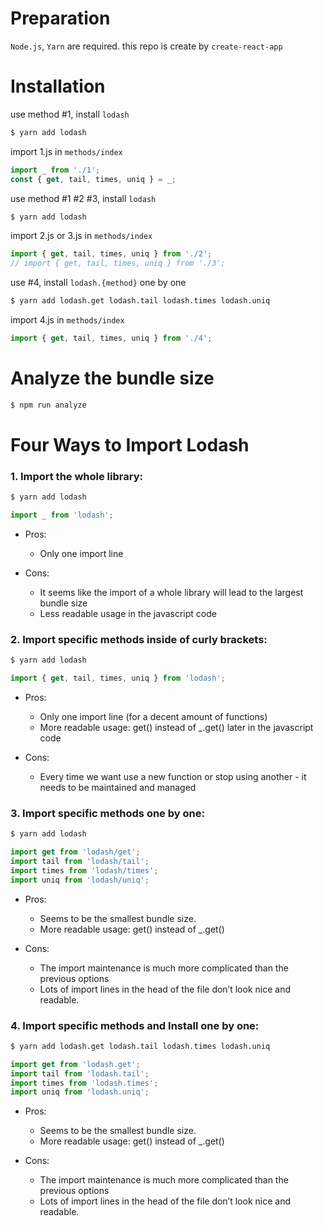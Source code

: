 # Preparation
`Node.js`, `Yarn` are required.
this repo is create by `create-react-app`

# Installation
use method #1, install `lodash`
```bash
$ yarn add lodash
```
import 1.js in `methods/index`
```jsx harmony
import _ from './1';
const { get, tail, times, uniq } = _;
```

use method #1 #2 #3, install `lodash`
```bash
$ yarn add lodash
```
import 2.js or 3.js in `methods/index`
```jsx harmony
import { get, tail, times, uniq } from './2';
// import { get, tail, times, uniq } from './3';
```

use #4, install `lodash.{method}` one by one
```bash
$ yarn add lodash.get lodash.tail lodash.times lodash.uniq
```
import 4.js in `methods/index`
```jsx harmony
import { get, tail, times, uniq } from './4';
```

# Analyze the bundle size
```bash
$ npm run analyze
```

# Four Ways to Import Lodash

### 1. Import the whole library:

```bash
$ yarn add lodash
```

```jsx harmony
import _ from 'lodash';
```

- Pros:
  - Only one import line
 
- Cons:
  - It seems like the import of a whole library will lead to the largest bundle size
  - Less readable usage in the javascript code
 

### 2. Import specific methods inside of curly brackets:
 
```bash
$ yarn add lodash
```

```jsx harmony
import { get, tail, times, uniq } from 'lodash';
```

- Pros:
  - Only one import line (for a decent amount of functions)
  - More readable usage: get() instead of _.get() later in the javascript code

- Cons:
  - Every time we want use a new function or stop using another - it needs to be maintained and managed
 

### 3. Import specific methods one by one:

```bash
$ yarn add lodash
```

```jsx harmony
import get from 'lodash/get';
import tail from 'lodash/tail';
import times from 'lodash/times';
import uniq from 'lodash/uniq';
```

- Pros:
  - Seems to be the smallest bundle size.
  - More readable usage: get() instead of _.get()

- Cons:
  - The import maintenance is much more complicated than the previous options
  - Lots of import lines in the head of the file don’t look nice and readable.

### 4. Import specific methods and Install one by one:

```bash
$ yarn add lodash.get lodash.tail lodash.times lodash.uniq
```

```jsx harmony
import get from 'lodash.get';
import tail from 'lodash.tail';
import times from 'lodash.times';
import uniq from 'lodash.uniq';
```

- Pros:
  - Seems to be the smallest bundle size.
  - More readable usage: get() instead of _.get()

- Cons:
  - The import maintenance is much more complicated than the previous options
  - Lots of import lines in the head of the file don’t look nice and readable.
